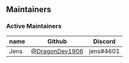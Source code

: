 ## Maintainers

### Active Maintainers
| name              | Github    | Discord        |
|-------------------|-----------|----------------|
| Jens              | [@DragonDev1906](https://github.com/DragonDev1906) | jens#4601 |

